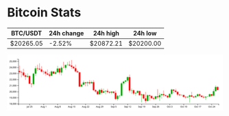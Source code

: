 # Bitcoin Stats

BTC/USDT|24h change|24h high|24h low|
|---|---|---|---|
|$20265.05|-2.52%|$20872.21|$20200.00|

<img src="./chart.svg">
